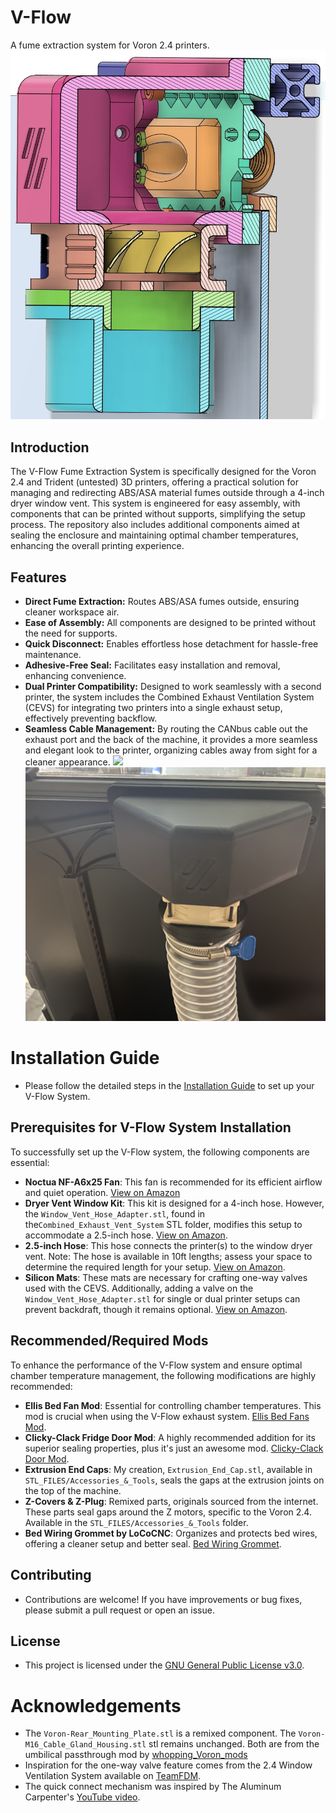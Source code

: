 # V-Flow
A fume extraction system for Voron 2.4 printers.
![](Reference_Images/V-Flow_Cross_Section_View.jpg)
## Introduction
The V-Flow Fume Extraction System is specifically designed for the Voron 2.4 and Trident (untested) 3D printers, offering a practical solution for managing and redirecting ABS/ASA material fumes outside through a 4-inch dryer window vent. This system is engineered for easy assembly, with components that can be printed without supports, simplifying the setup process. The repository also includes additional components aimed at sealing the enclosure and maintaining optimal chamber temperatures, enhancing the overall printing experience.


## Features
- **Direct Fume Extraction:** Routes ABS/ASA fumes outside, ensuring cleaner workspace air.
- **Ease of Assembly:** All components are designed to be printed without the need for supports.
- **Quick Disconnect:** Enables effortless hose detachment for hassle-free maintenance.
- **Adhesive-Free Seal:** Facilitates easy installation and removal, enhancing convenience.
- **Dual Printer Compatibility:** Designed to work seamlessly with a second printer, the system includes the Combined Exhaust Ventilation System (CEVS) for integrating two printers into a single exhaust setup, effectively preventing backflow.
- **Seamless Cable Management:** By routing the CANbus cable out the exhaust port and the back of the machine, it provides a more seamless and elegant look to the printer, organizing cables away from sight for a cleaner appearance.
![](Reference_Images/Completed_Front_Example_Photo.jpg)
![](Reference_Images/Completed_Example_Photo.jpg)


# Installation Guide
  - Please follow the detailed steps in the [Installation Guide](Installation_Guide.md) to set up your V-Flow System.


## Prerequisites for V-Flow System Installation
To successfully set up the V-Flow system, the following components are essential:
- **Noctua NF-A6x25 Fan**: This fan is recommended for its efficient airflow and quiet operation. [View on Amazon](https://www.amazon.com/dp/B01K4HRLRI?psc=1&ref=ppx_yo2ov_dt_b_product_details)
- **Dryer Vent Window Kit**: This kit is designed for a 4-inch hose. However, the `Window_Vent_Hose_Adapter.stl`, found in the`Combined_Exhaust_Vent_System` STL folder, modifies this setup to accommodate a 2.5-inch hose. [View on Amazon](https://www.amazon.com/gp/product/B0BXWH53M4/ref=ppx_yo_dt_b_search_asin_title?ie=UTF8&psc=1).
- **2.5-inch Hose**: This hose connects the printer(s) to the window dryer vent. Note: The hose is available in 10ft lengths; assess your space to determine the required length for your setup. [View on Amazon](https://www.amazon.com/gp/product/B0C85G8P2R/ref=ppx_yo_dt_b_search_asin_title?ie=UTF8&psc=1).
- **Silicon Mats**: These mats are necessary for crafting one-way valves used with the CEVS. Additionally, adding a valve on the `Window_Vent_Hose_Adapter.stl` for single or dual printer setups can prevent backdraft, though it remains optional. [View on Amazon](https://www.amazon.com/gp/product/B083TKTJS5/ref=ppx_yo_dt_b_search_asin_title?ie=UTF8&psc=1).


## Recommended/Required Mods
To enhance the performance of the V-Flow system and ensure optimal chamber temperature management, the following modifications are highly recommended:
- **Ellis Bed Fan Mod**: Essential for controlling chamber temperatures. This mod is crucial when using the V-Flow exhaust system. [Ellis Bed Fans Mod](https://github.com/VoronDesign/VoronUsers/tree/master/printer_mods/Ellis/Bed_Fans).
- **Clicky-Clack Fridge Door Mod**: A highly recommended addition for its superior sealing properties, plus it's just an awesome mod. [Clicky-Clack Door Mod](https://github.com/tanaes/whopping_Voron_mods/tree/main/clickyclacky_door).
- **Extrusion End Caps**: My creation, `Extrusion_End_Cap.stl`, available in `STL_FILES/Accessories_&_Tools`, seals the gaps at the extrusion joints on the top of the machine.
- **Z-Covers & Z-Plug**: Remixed parts, originals sourced from the internet. These parts seal gaps around the Z motors, specific to the Voron 2.4. Available in the `STL_FILES/Accessories_&_Tools` folder.
- **Bed Wiring Grommet by LoCoCNC**: Organizes and protects bed wires, offering a cleaner setup and better seal. [Bed Wiring Grommet](https://mods.vorondesign.com/detail/PNilw0WXR7Qmhquj749iFg).


## Contributing
  - Contributions are welcome! If you have improvements or bug fixes, please submit a pull request or open an issue.

## License
  - This project is licensed under the [GNU General Public License v3.0](LICENSE).

# Acknowledgements
- The `Voron-Rear_Mounting_Plate.stl` is a remixed component. The `Voron-M16_Cable_Gland_Housing.stl` stl remains unchanged. Both are from the umbilical passthrough mod by [whopping_Voron_mods](https://github.com/tanaes/whopping_Voron_mods/tree/main/umbilical_passthrough)
- Inspiration for the one-way valve feature comes from the 2.4 Window Ventilation System available on [TeamFDM](https://www.teamfdm.com/files/file/463-24-window-ventilation-system/).
- The quick connect mechanism was inspired by The Aluminum Carpenter's [YouTube video](https://www.youtube.com/watch?v=LfHVOZGakTQ).

